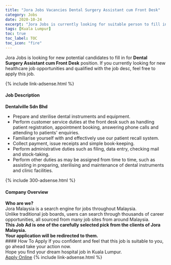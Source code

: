 ```yaml
---
title: "Jora Jobs Vacancies Dental Surgery Assistant cum Front Desk" 
category: Jobs 
date: 2020-10-24 
excerpt: "Jora Jobs is currently looking for suitable person to fill in the Dental Surgery Assistant cum Front Desk which positioned at Kuala Lumpur" 
tags: [Kuala Lumpur] 
toc: true 
toc_label: TOC 
toc_icon: "fire" 
--- 
```


<p>Jora Jobs is looking for new potential candidates to fill in for <b>Dental Surgery Assistant cum Front Desk</b> position. If you currently looking for new healthcare job opportunities and qualified with the job desc, feel free to apply this job.
</p>{% include link-adsense.html %} 
<div><div><h4>Job Description</h4></div><div><div><span><div><div><strong>Dentalville Sdn Bhd</strong></div><ul><li>Prepare and sterilise dental instruments and equipment.</li><li>Perform customer service duties at the front desk such as handling patient registration, appointment booking, answering phone calls and attending to patients' enquiries.</li><li>Familiarise yourself with and effectively use our patient recall system.</li><li>Collect payment, issue receipts and simple book-keeping.</li><li>Perform administrative duties such as filing, data entry, checking mail and stock-taking.</li><li>Perform other duties as may be assigned from time to time, such as assisting in preparing, sterilising and maintenance of dental instruments and clinic facilities.</li></ul></div></span></div></div></div> 
{% include 300-adsense.html %} 
<div><div><h4>Company Overview</h4></div><div><div><span><div><div>
<strong>Who are we?</strong></div>
<div>
	Jora Malaysia is a search engine for jobs throughout Malaysia.<br>
	Unlike traditional job boards, users can search through thousands of career opportunities, all sourced from many job sites from around Malaysia.&#160;</div>
<div>
<div>
<strong>This Job Ad is one of the carefully selected pick from the clients of Jora Malaysia.</strong></div>
<div>
<strong>Your application will be redirected to them.</strong></div>
</div></div></span></div></div></div> 
#### How To Apply 
If you confident and feel that this job is suitable to you, go ahead take your action now. <br/> 
Hope you find your dream hospital job in Kuala Lumpur. <br/> 
<a href="https://www.jobstreet.com.my/en/job/dental-surgery-assistant-cum-front-desk-4409884?jobId=jobstreet-my-job-4409884" class="btn btn--warning" target="_blank" rel="nofollow noopenner">Apply Online</a> 
{% include link-adsense.html %} 